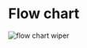 # Flow chart

![flow chart wiper](https://user-images.githubusercontent.com/77101903/168221038-5a83a338-2b48-4645-a1af-1c33a3ea11ca.PNG)
